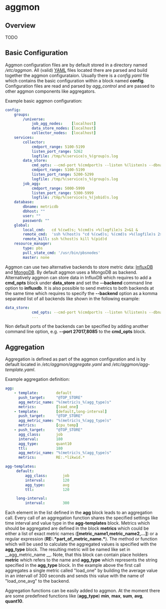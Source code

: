 # aggmon

## Overview
TODO

## Basic Configuration
Aggmon configuration files are by default stored in a directory named _/etc/aggmon_. All (valid) [YAML](https://en.wikipedia.org/wiki/YAML) files located there are
parsed and build together the aggmon configurataion. Usually there is a _config.yaml_ file which contains the basic
configuration within a block named __config__. Configuration files are read and parsed by _agg_control_ and are passed to
other aggmon components like aggregators.

Example basic aggmon configuration:

```yaml
config:
    groups:
        /universe:
            job_agg_nodes:    [localhost]
            data_store_nodes: [localhost]
            collector_nodes:  [localhost]
    services:
        collector:
            cmdport_range: 5100-5199
            listen_port_range: 5262
            logfile: /tmp/%(service)s_%(group)s.log
        data_store:
            cmd_opts: --cmd-port %(cmdport)s --listen %(listen)s --dbname %(dbname)s --host %(dbhost)s --group %(group_path)s --dispatcher %(dispatcher)s --backend mongodb,influxdb %(msgbus_opts)s
            cmdport_range: 5100-5199                                                                                                                                                            
            listen_port_range: 5200-5299                                                                                                                                                        
            logfile: /tmp/%(service)s_%(group)s.log                                                                                                                                             
        job_agg:                                                                                                                                                                                
            cmdport_range: 5000-5999                                                                                                                                                            
            listen_port_range: 5300-5999                                                                                                                                                        
            logfile: /tmp/%(service)s_%(jobid)s.log                                                                                                                                             
    database:                                                                                                                                                                                   
        dbname: metricdb                                                                                                                                                                        
        dbhost: ""                                                                                                                                                       
        user: ""                                                                                                                                                                                
        password: ""                                                                                                                                                                            
    global:                                                                                                                                                                                     
        local_cmd:   cd %(cwd)s; %(cmd)s >%(logfile)s 2>&1 &                                                                                                                                    
        remote_cmd:  'ssh %(host)s "cd %(cwd)s; %(cmd)s >%(logfile)s 2>&1 &"'                                                                                                                   
        remote_kill: ssh %(host)s kill %(pid)d                                                                                                                                                  
    resource_manager:                                                                                                                                                                           
        type: pbs                                                                                                                                                                               
        pull_state_cmd: '/usr/bin/pbsnodes'                                                                                                      
        master: none
```

Aggmon can use two alternative backends to store metric data: [InfluxDB](https://en.wikipedia.org/wiki/InfluxDB) and [MongoDB](https://en.wikipedia.org/wiki/MongoDB).
By default aggmon uses a MongoDB as backend. Alternatively aggmon can store data in InfluxDB which requires to add
a __cmd_opts__ block under __data_store__ and set the __--backend__ command line option to __influxdb__. It is also
possible to send metrics to both backends at the same time which requires to specify the __--backend__ option as a
komma separated list of all backends like shown in the following example:

```yaml
data_store:
            cmd_opts: --cmd-port %(cmdport)s --listen %(listen)s --dbname %(dbname)s --host %(dbhost)s --group %(group_path)s --dispatcher %(dispatcher)s --backend mongodb,influxdb %(msgbus_opts)s
            ...
```        

Non default ports of the backends can be specified by adding another command line option, e.g. __--port 27017,8085__ to the
__cmd_opts__ block.



## Aggregation
Aggregation is defined as part of the aggmon configuration and is by default located in _/etc/aggmon/aggregate.yaml_ and
_/etc/aggmon/agg-template.yaml_.

Example aggregation definition:

```yaml
agg:
    - template:        default
      push_target:     "@TOP_STORE"
      agg_metric_name: "%(metric)s_%(agg_type)s"
      metrics:         [load_one]
    - template:        [default,long-interval]
      push_target:     "@TOP_STORE"
      agg_metric_name: "%(metric)s_%(agg_type)s"
      metrics:         [cpu_temp]
    - push_target:     "@TOP_STORE"
      agg_class:       job
      interval:        180
      agg_type:        quant10
      ttl:             180
      agg_metric_name: "%(metric)s_%(agg_type)s"
      metrics:         RE:.*likwid.*

agg-templates:
     default:
         agg_class:       job
         interval:        120
         agg_type:        avg
         ttl:             120

     long-interval:
         interval:        300
```

Each element in the list defined in the __agg__ block leads to an aggregation call.
Every call of an aggregation function shares the specified settings like time interval and value type in the
__agg-templates__ block.
Metrics which should be aggregated are defined in the block __metrics__ which could be either a list of exact metric
names (__[metric_name1,metric_name2,...]__) or a regular expression (__RE:.\*part_of_metric_name.\*__). The method or
function which will be used to calculate the aggregated values is specified with the __agg_type__ block. The resulting
metric will be named like set in __agg_metric_name __. Note, that this block can contain place holders __metric__ which
refers to the name and __agg_type__ which represents the string specified in the __agg_type__ block. 
In the example above the first call aggregates a single metric called "load_one" by building the average value in an
intervall of 300 seconds and sends this value with the name of "load_one_avg" to the backend.

Aggregation functions can be easily added to aggmon. At the moment there are some predefined functions like
(__agg_type__) __min__, __max__, __sum__, __avg__, __quant10__.
